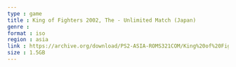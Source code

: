 ```yaml
---
type : game
title : King of Fighters 2002, The - Unlimited Match (Japan)
genre : 
format : iso
region : asia
link : https://archive.org/download/PS2-ASIA-ROMS321COM/King%20of%20Fighters%202002%2C%20The%20-%20Unlimited%20Match%20%28Japan%29.7z
size : 1.5GB
---
```

